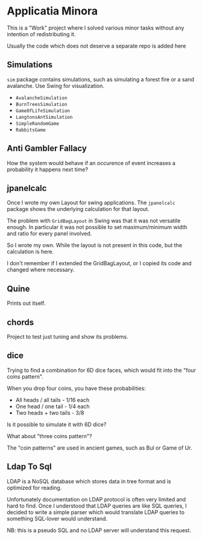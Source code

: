 # Applicatia Minora

This is a "Work" project where I solved various minor tasks without any intention of redistributing it.

Usually the code which does not deserve a separate repo is added here

## Simulations

`sim` package contains simulations, such as simulating a forest fire or a sand avalanche.
Use Swing for visualization.

 - `AvalancheSimulation`
 - `BurnTreesSimulation`
 - `GameOfLifeSimulation`
 - `LangtonsAntSimulation`
 - `SimpleRandomGame`
 - `RabbitsGame`

## Anti Gambler Fallacy

How the system would behave if an occurence of event increases a probability it happens next time?

## jpanelcalc

Once I wrote my own Layout for swing applications.
The `jpanelcalc` package shows the underlying calculation for that layout.

The problem with `GridBagLayout` in Swing was that it was not versatile enough.
In particular it was not possible to set maximum/minimum width and ratio for every panel involved.

So I wrote my own. 
While the layout is not present in this code, but the calculation is here.

I don't remember if I extended the GridBagLayout, or I copied its code and changed where necessary.

## Quine

Prints out itself.

## chords

Project to test just tuning and show its problems.

## dice

Trying to find a combination for 6D dice faces, which would fit into the "four coins pattern".

When you drop four coins, you have these probabilities:

 - All heads / all tails - 1/16 each
 - One head / one tail - 1/4 each
 - Two heads + two tails - 3/8

Is it possible to simulate it with 6D dice?

What about "three coins pattern"?

The "coin patterns" are used in ancient games, such as Bul or Game of Ur.

## Ldap To Sql

LDAP is a NoSQL database which stores data in tree format and is optimized for reading.

Unfortunately documentation on LDAP protocol is often very limited and hard to find.
Once I understood that LDAP queries are like SQL queries, I decided to write a simple parser
which would translate LDAP queries to something SQL-lover would understand.

NB: this is a pseudo SQL and no LDAP server will understand this request.
